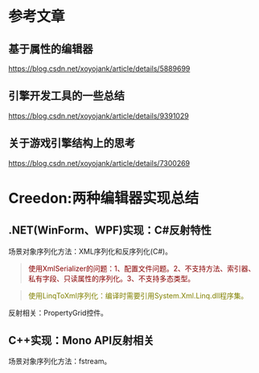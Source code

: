 
# 参考文章

## 基于属性的编辑器  

https://blog.csdn.net/xoyojank/article/details/5889699

## 引擎开发工具的一些总结  

https://blog.csdn.net/xoyojank/article/details/9391029

## 关于游戏引擎结构上的思考  

https://blog.csdn.net/xoyojank/article/details/7300269

# Creedon:两种编辑器实现总结

## .NET(WinForm、WPF)实现：C#反射特性

场景对象序列化方法：XML序列化和反序列化(C#)。  
> <span style="color:#880000">使用XmlSerializer的问题：1、配置文件问题。2、不支持方法、索引器、私有字段、只读属性的序列化。3、不支持多态类型。</span> 

> <span style="color:#808000">使用LinqToXml序列化：编译时需要引用System.Xml.Linq.dll程序集。</span>

反射相关：PropertyGrid控件。

## C++实现：Mono API反射相关

场景对象序列化方法：fstream。